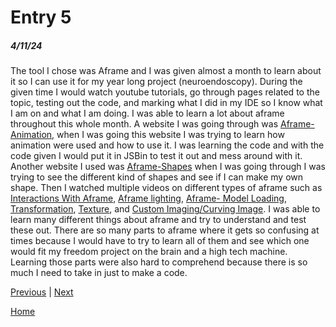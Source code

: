 # Entry 5
##### 4/11/24

The tool I chose was Aframe and I was given almost a month to learn about it so I can use it for my year long project (neuroendoscopy). During the given time I would watch youtube tutorials, go through pages related to the topic, testing out the code, and marking what I did in my IDE so I know what I am on and what I am doing. I was able to learn a lot about aframe throughout this whole month. A website I was going through was [Aframe- Animation](https://aframe.io/docs/1.5.0/guides/building-a-basic-scene.html), when I was going this website I was trying to learn how animation were used and how to use it. I was learning the code and with the code given I would put it in JSBin to test it out and mess around with it. Another website I used was [Aframe-Shapes](https://aframe.io/docs/1.5.0/components/geometry.html) when I was going through I was trying to see the different kind of shapes and see if I can make my own shape. Then I watched multiple videos on different types of aframe such as [Interactions With Aframe](https://www.youtube.com/watch?v=yM89f0GLzB0), [Aframe lighting](https://www.youtube.com/watch?v=7GEvyHcy-og), [Aframe- Model Loading](https://www.youtube.com/watch?v=h9uAXlrPUzs), [Transformation](https://www.youtube.com/watch?v=AjSaTiGs0Js), [Texture](https://www.youtube.com/watch?v=A4PInDvyOFw), and [Custom Imaging/Curving Image](https://www.youtube.com/watch?v=3ze6nF_QB-8). I was able to learn many different things about aframe and try to understand and test these out. There are so many parts to aframe where it gets so confusing at times because I would have to try to learn all of them and see which one would fit my freedom project on the brain and a high tech machine. Learning those parts were also hard to comprehend because there is so much I need to take in just to make a code.



[Previous](entry04.md) | [Next](entry06.md)

[Home](../README.md)

